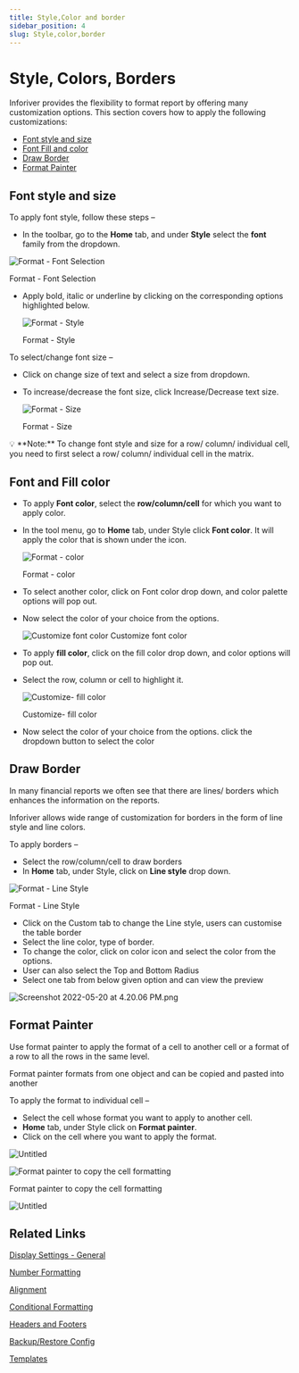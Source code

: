 ```yaml
---
title: Style,Color and border
sidebar_position: 4
slug: Style,color,border
---
```


# Style, Colors, Borders

Inforiver provides the flexibility to format report by offering many customization options. This section covers how to apply the following customizations:

- [Font style and size](https://www.notion.so/Style-Colors-Borders-f79b6332f5264ec49e1292488434d20a)
- [Font Fill and color](https://www.notion.so/Style-Colors-Borders-f79b6332f5264ec49e1292488434d20a)
- [Draw Border](https://www.notion.so/Style-Colors-Borders-f79b6332f5264ec49e1292488434d20a)
- [Format Painter](https://www.notion.so/Style-Colors-Borders-f79b6332f5264ec49e1292488434d20a)

## **Font style and size**

To apply font style, follow these steps –

- In the toolbar, go to the **Home** tab, and under **Style** select the **font** family from the dropdown.

![Format - Font Selection](/img/build/Style/Style1.png)

Format - Font Selection

- Apply bold, italic or underline by clicking on the corresponding options highlighted below.
    
    ![Format - Style](/img/build/Style/Style2.png)

    Format - Style
    

To select/change font size –

- Click on change size of text and select a size from dropdown.
- To increase/decrease the font size, click Increase/Decrease text size.
    
    ![Format - Size](/img/build/Style/Style3.png)
    
    Format - Size
    

<aside>
💡 **Note:** To change font style and size for a row/ column/ individual cell, you need to first select a row/ column/ individual cell in the matrix.

</aside>

## **Font and Fill color**

- To apply **Font color**, select the **row/column/cell** for which you want to apply color.
- In the tool menu, go to **Home** tab, under Style click **Font color**. It will apply the color that is shown under the icon.
    
    ![Format - color](/img/build/Style/Style4.png)
    
    Format - color
    
- To select another color, click on Font color drop down, and color palette options will pop out.
- Now select the color of your choice from the options.
    
    ![Customize font color](/img/build/Style/Style5.jpg)
    Customize font color
    
- To apply **fill color**, click on the fill color drop down, and color options will pop out.
- Select the row, column or cell to highlight it.
    
    ![Customize- fill color](/img/build/Style/Style6.png)

    Customize- fill color
    
- Now select the color of your choice from the options. click the dropdown button to select the color

## **Draw Border**

In many financial reports we often see that there are lines/ borders which enhances the information on the reports.

Inforiver allows wide range of customization for borders in the form of line style and line colors.

To apply borders  –

- Select the row/column/cell to draw borders
- In **Home** tab, under Style, click on **Line style** drop down.

![Format - Line Style](/img/build/Style/Style7.png)

Format - Line Style

- Click on the Custom tab to change the Line style, users can customise the table border
- Select the line color, type of border.
- To change the color, click on color icon and select the color from the options.
- User can also select the Top and Bottom Radius
- Select one tab from below given option and can view the preview

![Screenshot 2022-05-20 at 4.20.06 PM.png](/img/build/Style/Style8.png)

## **Format Painter**

Use format painter to apply the format of a cell to another cell or a format of a row to all the rows in the same level.

Format painter formats from one object and can be copied and pasted into another

To apply the format to individual cell –

- Select the cell whose format you want to apply to another cell.
- **Home** tab, under Style click on **Format painter**.
- Click on the cell where you want to apply the format.

![Untitled](/img/build/Style/Style9.png)

![Format painter to copy the cell formatting](/img/build/Style/Style10.png)

Format painter to copy the cell formatting

![Untitled](/img/build/Style/Style11.png)

## Related Links

[Display Settings - General](https://matrix-docs-dev.inforiver.com/settings/display-settings---general/)

[Number Formatting](https://matrix-docs-dev.inforiver.com/build/number-formatting)

[Alignment](https://matrix-docs-dev.inforiver.com/build/alignment)

[Conditional Formatting](https://matrix-docs-dev.inforiver.com/analyze/conditional-formatting)

[Headers and Footers](https://matrix-docs-dev.inforiver.com/settings/headers-and-footers)

[Backup/Restore Config](https://www.notion.so/Backup-Restore-Config-926d1fd123fb41b899c1ff92faa1fae2)

[Templates](https://matrix-docs-dev.inforiver.com/build/Template)